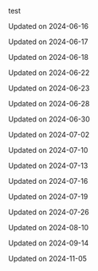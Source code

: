 test


Updated on 2024-06-16

Updated on 2024-06-17

Updated on 2024-06-18

Updated on 2024-06-22

Updated on 2024-06-23

Updated on 2024-06-28

Updated on 2024-06-30

Updated on 2024-07-02

Updated on 2024-07-10

Updated on 2024-07-13

Updated on 2024-07-16

Updated on 2024-07-19

Updated on 2024-07-26

Updated on 2024-08-10

Updated on 2024-09-14

Updated on 2024-11-05